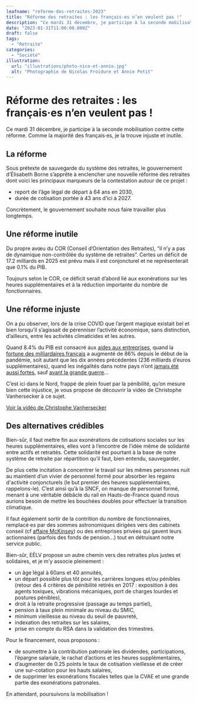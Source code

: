 ```yaml
---
leafname: "reforme-des-retraites-2023"
title: "Réforme des retraites : les français·es n’en veulent pas !"
description: "Ce mardi 31 décembre, je participe à la seconde mobilisation contre cette réforme. Comme la majorité des français·es, je la trouve injuste et inutile."
date: "2023-01-31T11:00:00.000Z"
draft: false
tags:
  - "Retraite"
categories:
  - "Société"
illustration:
  url: "illustrations/photo-nico-et-annie.jpg"
  alt: "Photographie de Nicolas Froidure et Annie Petit"
---
```


# Réforme des retraites : les français·es n’en veulent pas !

Ce mardi 31 décembre, je participe à la seconde mobilisation contre cette réforme. Comme la majorité des français·es, je la trouve injuste et inutile.

## La réforme

Sous prétexte de sauvegarde du système des retraites, le gouvernement d’Élisabeth Borne s’apprête à enclencher une nouvelle réforme des retraites dont voici les principaux marqueurs de la contestation autour de ce projet :

- report de l’âge légal de départ à 64 ans en 2030,
- durée de cotisation portée à 43 ans d’ici à 2027.

Concrètement, le gouvernement souhaite nous faire travailler plus longtemps.

## Une réforme inutile

Du propre avœu du COR (Conseil d’Orientation des Retraites), “il n’y a pas de dynamique non-contrôlée du système de retraites”. Certes un déficit de 17.2 milliards en 2025 est prévu mais il est conjoncturel et ne représenterait que 0.1% du PIB.

Toujours selon le COR, ce déficit serait d’abord lié aux exonérations sur les heures supplémentaires et à la réduction importante du nombre de fonctionnaires.

## Une réforme injuste

On a pu observer, lors de la crise COVID que l’argent magique existait bel et bien lorsqu’il s’agissait de pérenniser l’activité économique, sans distinction, d’ailleurs, entre les activités climaticides et les autres.

Quand 8.4% du PIB est consacré aux [aides aux entreprises](https://www.alternatives-economiques.fr/aides-aux-entreprises-coutent-une-fortune/), quand la [fortune des milliardaires français](https://www.oxfamfrance.org/communiques-de-presse/la-fortune-des-milliardaires-a-davantage-augmente-depuis-le-debut-de-la-pandemie-quen-une-decennie/) a augmenté de 86% depuis le début de la pandémie, soit autant que les dix années précédentes (236 milliards d’euros supplémentaires), quand les inégalités dans notre pays n’ont [jamais été aussi fortes](https://www.facebook.com/nfroidure/posts/pfbid0538WtJaWrBf7t5siSQQ5oPDcMFrupEsAScuWkr5r6ofMNfVF6wMucfMkN6CiWqNql), sauf [avant la grande guerre](https://www.inegalites.fr/Un-siecle-d-inegalites-de-revenus-les-super-riches-regagnent-le-terrain-perdu)...

C’est ici dans le Nord, frappé de plein fouet par la pénibilité, qu’on mesure bien cette injustice, je vous propose de découvrir la vidéo de Christophe Vanhersecker à ce sujet.

[Voir la vidéo de Christophe Vanhersecker](https://www.youtube.com/watch?v=a8m3I5prmho "📺")

## Des alternatives crédibles

Bien-sûr, il faut mettre fin aux exonérations de cotisations sociales sur les heures supplémentaires, elles vont à l’encontre de l’idée même de solidarité entre actifs et retraités. Cette solidarité est pourtant à la base de notre système de retraite par répartition qu’il faut, bien entendu, sauvegarder.

De plus cette incitation à concentrer le travail sur les mêmes personnes nuit au maintient d’un vivier de personnel formé pour absorber les regains d'activité conjoncturels (le but premier des heures supplémentaires, rappelons-le). C’est ainsi qu’à la SNCF, on manque de personnel formé, menant à une véritable débâcle du rail en Hauts-de-France quand nous aurions besoin de mettre les bouchées doubles pour effectuer la transition climatique.

Il faut également sortir de la contrition du nombre de fonctionnaires, remplacé·es par des sommes astronomiques dirigées vers des cabinets conseil (cf [affaire McKinsey](https://www.francetvinfo.fr/politique/emmanuel-macron/affaire-mckinsey-sur-quoi-portent-les-trois-enquetes-ouvertes-par-le-parquet-national-financier_5500854.html)) ou des entreprises privées qui gavent leurs actionnaires (parfois des fonds de pension...) tout en détruisant notre service public.

Bien-sûr, EÉLV propose un autre chemin vers des retraites plus justes et solidaires, et je m’y associe pleinement :

- un âge légal à 60ans et 40 annuités,
- un départ possible plus tôt pour les carrières longues et/ou pénibles (retour des 4 critères de pénibilité retirés en 2017 : exposition à des agents toxiques, vibrations mécaniques, port de charges lourdes et postures pénibles),
- droit à la retraite progressive (passage au temps partiel),
- pension à taux plein minimale au niveau du SMIC,
- minimum vieillesse au niveau du seuil de pauvreté,
- indexation des retraites sur les salaires,
- prise en compte du RSA dans la validation des trimestres.

Pour le financement, nous proposons :

- de soumettre à la contribution patronale les dividendes, participations, l’épargne salariale, le rachat d’actions et les heures supplémentaires,
- d’augmenter de 0.25 points le taux de cotisation vieillesse et de créer une sur-cotation pour les hauts salaires,
- de supprimer les exonérations fiscales telles que la CVAE et une grande partie des exonérations patronales.

En attendant, poursuivons la mobilisation !
